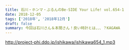 ```yaml
---
title: 石川・ホンマ・ぶるんのBe-SIDE Your Life! vol.654-1
date: 2018-12-05
tags: ['2018年', '2018年12月']
draft: false
summary: 今回は石川さん＆本間さん！良い時計とは、、、？KAGAWA
---
```


http://project-phi.ddo.jp/ishikawa/ishikawa654_1.mp3
